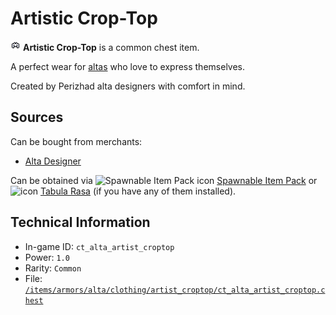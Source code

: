 # Artistic Crop-Top

<img src="https://raw.githubusercontent.com/Ceterai/Enternia/main/items/armors/alta/clothing/artist_croptop/icon.png" alt="Artistic Crop-Top icon" loading="lazy" height="16px" width="auto" /> **Artistic Crop-Top** is a common chest item.

A perfect wear for [altas](https://ceterai.github.io/MyEnternia/Wiki/Tags/Alta) who love to express themselves.

Created by Perizhad alta designers with comfort in mind.

## Sources

Can be bought from merchants:

- [Alta Designer](https://ceterai.github.io/MyEnternia/Wiki/AltaDesigner)

Can be obtained via <img src="https://raw.githubusercontent.com/Silverfeelin/Starbound-SpawnableItemPack/master/interface/sip/iconSmall.png" alt="Spawnable Item Pack icon" width="18" height="14"/> [Spawnable Item Pack](https://steamcommunity.com/sharedfiles/filedetails/?id=733665104) or <img src="https://steamuserimages-a.akamaihd.net/ugc/263843960696222713/3EC9A7C005541F7D577EBCB8C5736B4EFC9973D6/" alt="icon" width="8" height="12"/> [Tabula Rasa](https://community.playstarbound.com/resources/the-tabula-rasa.3222/) (if you have any of them installed).

## Technical Information

- In-game ID: `ct_alta_artist_croptop`
- Power: `1.0`
- Rarity: `Common`
- File: [`/items/armors/alta/clothing/artist_croptop/ct_alta_artist_croptop.chest`](https://github.com/Ceterai/Enternia/blob/main/items/armors/alta/clothing/artist_croptop/ct_alta_artist_croptop.chest)

